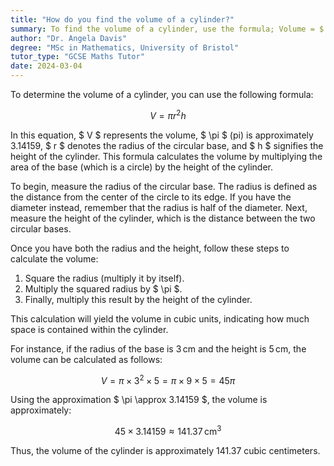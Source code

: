 ```yaml
---
title: "How do you find the volume of a cylinder?"
summary: To find the volume of a cylinder, use the formula; Volume = $ \pi \times r^2 \times h $.
author: "Dr. Angela Davis"
degree: "MSc in Mathematics, University of Bristol"
tutor_type: "GCSE Maths Tutor"
date: 2024-03-04
---
```


To determine the volume of a cylinder, you can use the following formula:

$$
V = \pi r^2 h
$$

In this equation, $ V $ represents the volume, $ \pi $ (pi) is approximately $3.14159$, $ r $ denotes the radius of the circular base, and $ h $ signifies the height of the cylinder. This formula calculates the volume by multiplying the area of the base (which is a circle) by the height of the cylinder.

To begin, measure the radius of the circular base. The radius is defined as the distance from the center of the circle to its edge. If you have the diameter instead, remember that the radius is half of the diameter. Next, measure the height of the cylinder, which is the distance between the two circular bases.

Once you have both the radius and the height, follow these steps to calculate the volume:

1. Square the radius (multiply it by itself).
2. Multiply the squared radius by $ \pi $.
3. Finally, multiply this result by the height of the cylinder.

This calculation will yield the volume in cubic units, indicating how much space is contained within the cylinder.

For instance, if the radius of the base is $3 \, \text{cm}$ and the height is $5 \, \text{cm}$, the volume can be calculated as follows:

$$
V = \pi \times 3^2 \times 5 = \pi \times 9 \times 5 = 45\pi
$$

Using the approximation $ \pi \approx 3.14159 $, the volume is approximately:

$$
45 \times 3.14159 \approx 141.37 \, \text{cm}^3
$$

Thus, the volume of the cylinder is approximately $141.37$ cubic centimeters.
    